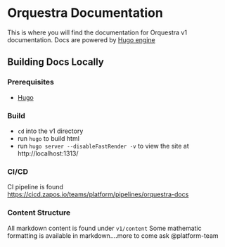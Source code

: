# Orquestra Documentation

This is where you will find the documentation for Orquestra v1 documentation. Docs are powered by [Hugo engine](https://gohugo.io/)

## Building Docs Locally

### Prerequisites

* [Hugo](https://gohugo.io/getting-started/quick-start/)

### Build

* `cd` into the v1 directory
* run `hugo` to build html
* run `hugo server --disableFastRender -v` to view the site at http://localhost:1313/ 

### CI/CD
CI pipeline is found https://cicd.zapos.io/teams/platform/pipelines/orquestra-docs

### Content Structure
All markdown content is found under `v1/content`
Some mathematic formatting is available in markdown....more to come ask @platform-team
